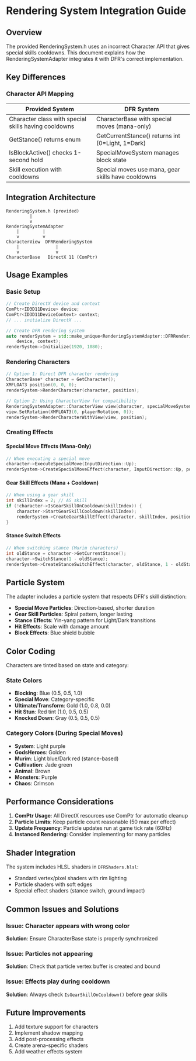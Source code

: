 # Rendering System Integration Guide

## Overview

The provided RenderingSystem.h uses an incorrect Character API that gives special skills cooldowns. This document explains how the RenderingSystemAdapter integrates it with DFR's correct implementation.

## Key Differences

### Character API Mapping

| Provided System | DFR System |
|----------------|------------|
| Character class with special skills having cooldowns | CharacterBase with special moves (mana-only) |
| GetStance() returns enum | GetCurrentStance() returns int (0=Light, 1=Dark) |
| IsBlockActive() checks 1-second hold | SpecialMoveSystem manages block state |
| Skill execution with cooldowns | Special moves use mana, gear skills have cooldowns |

## Integration Architecture

```
RenderingSystem.h (provided)
         |
         v
RenderingSystemAdapter
    |         |
    v         v
CharacterView  DFRRenderingSystem
    |              |
    v              v
CharacterBase   DirectX 11 (ComPtr)
```

## Usage Examples

### Basic Setup
```cpp
// Create DirectX device and context
ComPtr<ID3D11Device> device;
ComPtr<ID3D11DeviceContext> context;
// ... initialize DirectX ...

// Create DFR rendering system
auto renderSystem = std::make_unique<RenderingSystemAdapter::DFRRenderingSystem>(
    device, context);
renderSystem->Initialize(1920, 1080);
```

### Rendering Characters
```cpp
// Option 1: Direct DFR character rendering
CharacterBase* character = GetCharacter();
XMFLOAT3 position(0, 0, 0);
renderSystem->RenderCharacter(character, position);

// Option 2: Using CharacterView for compatibility
RenderingSystemAdapter::CharacterView view(character, specialMoveSystem);
view.SetRotation(XMFLOAT3(0, playerRotation, 0));
renderSystem->RenderCharacterWithView(view, position);
```

### Creating Effects

#### Special Move Effects (Mana-Only)
```cpp
// When executing a special move
character->ExecuteSpecialMove(InputDirection::Up);
renderSystem->CreateSpecialMoveEffect(character, InputDirection::Up, position);
```

#### Gear Skill Effects (Mana + Cooldown)
```cpp
// When using a gear skill
int skillIndex = 2; // AS skill
if (!character->IsGearSkillOnCooldown(skillIndex)) {
    character->StartGearSkillCooldown(skillIndex);
    renderSystem->CreateGearSkillEffect(character, skillIndex, position);
}
```

#### Stance Switch Effects
```cpp
// When switching stance (Murim characters)
int oldStance = character->GetCurrentStance();
character->SwitchStance(1 - oldStance);
renderSystem->CreateStanceSwitchEffect(character, oldStance, 1 - oldStance, position);
```

## Particle System

The adapter includes a particle system that respects DFR's skill distinction:

- **Special Move Particles**: Direction-based, shorter duration
- **Gear Skill Particles**: Spiral pattern, longer lasting
- **Stance Effects**: Yin-yang pattern for Light/Dark transitions
- **Hit Effects**: Scale with damage amount
- **Block Effects**: Blue shield bubble

## Color Coding

Characters are tinted based on state and category:

### State Colors
- **Blocking**: Blue (0.5, 0.5, 1.0)
- **Special Move**: Category-specific
- **Ultimate/Transform**: Gold (1.0, 0.8, 0.0)
- **Hit Stun**: Red tint (1.0, 0.5, 0.5)
- **Knocked Down**: Gray (0.5, 0.5, 0.5)

### Category Colors (During Special Moves)
- **System**: Light purple
- **GodsHeroes**: Golden
- **Murim**: Light blue/Dark red (stance-based)
- **Cultivation**: Jade green
- **Animal**: Brown
- **Monsters**: Purple
- **Chaos**: Crimson

## Performance Considerations

1. **ComPtr Usage**: All DirectX resources use ComPtr for automatic cleanup
2. **Particle Limits**: Keep particle count reasonable (50 max per effect)
3. **Update Frequency**: Particle updates run at game tick rate (60Hz)
4. **Instanced Rendering**: Consider implementing for many particles

## Shader Integration

The system includes HLSL shaders in `DFRShaders.hlsl`:
- Standard vertex/pixel shaders with rim lighting
- Particle shaders with soft edges
- Special effect shaders (stance switch, ground impact)

## Common Issues and Solutions

### Issue: Character appears with wrong color
**Solution**: Ensure CharacterBase state is properly synchronized

### Issue: Particles not appearing
**Solution**: Check that particle vertex buffer is created and bound

### Issue: Effects play during cooldown
**Solution**: Always check `IsGearSkillOnCooldown()` before gear skills

## Future Improvements

1. Add texture support for characters
2. Implement shadow mapping
3. Add post-processing effects
4. Create arena-specific shaders
5. Add weather effects system